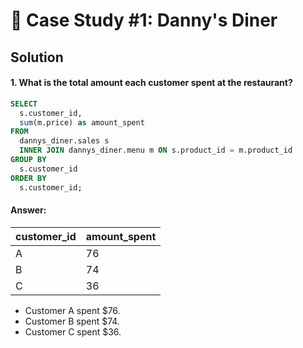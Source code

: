 # 🍜 Case Study #1: Danny's Diner

## Solution

#### 1. What is the total amount each customer spent at the restaurant?  
````sql
SELECT
  s.customer_id,
  sum(m.price) as amount_spent
FROM
  dannys_diner.sales s
  INNER JOIN dannys_diner.menu m ON s.product_id = m.product_id
GROUP BY
  s.customer_id
ORDER BY
  s.customer_id;
````
#### Answer:
| customer_id  | amount_spent |
| -------------| ------------ | 
|      A       |      76      | 
|      B       |      74      | 
|      C       |      36      | 

- Customer A spent $76.
- Customer B spent $74.
- Customer C spent $36.



